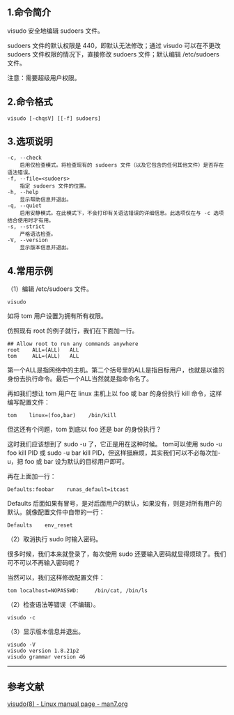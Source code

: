 ## 1.命令简介
visudo 安全地编辑 sudoers 文件。

sudoers 文件的默认权限是 440，即默认无法修改；通过 visudo 可以在不更改 sudoers 文件权限的情况下，直接修改 sudoers 文件；默认编辑 /etc/sudoers 文件。

注意：需要超级用户权限。

## 2.命令格式
```shell
visudo [-chqsV] [[-f] sudoers]
```

## 3.选项说明
```
-c, --check
	启用仅检查模式。将检查现有的 sudoers 文件（以及它包含的任何其他文件）是否存在语法错误。
-f, --file=<sudoers>
	指定 sudoers 文件的位置。
-h, --help
	显示帮助信息并退出。
-q, --quiet
	启用安静模式。在此模式下，不会打印有关语法错误的详细信息。此选项仅在与 -c 选项结合使用时才有用。
-s, --strict
	严格语法检查。
-V, --version
	显示版本信息并退出。
```

## 4.常用示例
（1）编辑 /etc/sudoers 文件。
```shell
visudo
```
如将 tom 用户设置为拥有所有权限。

仿照现有 root 的例子就行，我们在下面加一行。
```
## Allow root to run any commands anywhere
root    ALL=(ALL)   ALL
tom     ALL=(ALL)   ALL
```
第一个ALL是指网络中的主机。第二个括号里的ALL是指目标用户，也就是以谁的身份去执行命令。最后一个ALL当然就是指命令名了。


再如我们想让 tom 用户在 linux 主机上以 foo 或 bar 的身份执行 kill 命令，这样编写配置文件：
```shell
tom    linux=(foo,bar)    /bin/kill
```
但这还有个问题，tom 到底以 foo 还是 bar 的身份执行？

这时我们应该想到了 sudo -u 了，它正是用在这种时候。 tom可以使用 sudo -u foo kill PID 或 sudo -u bar kill PID，但这样挺麻烦，其实我们可以不必每次加-u，把 foo 或 bar 设为默认的目标用户即可。

再在上面加一行：
```
Defaults:foobar    runas_default=itcast
```
Defaults 后面如果有冒号，是对后面用户的默认，如果没有，则是对所有用户的默认。就像配置文件中自带的一行：
```
Defaults    env_reset
```

（2）取消执行 sudo 时输入密码。

很多时候，我们本来就登录了，每次使用 sudo 还要输入密码就显得烦琐了。我们可不可以不再输入密码呢？

当然可以，我们这样修改配置文件：
```
tom localhost=NOPASSWD:     /bin/cat, /bin/ls
```


（2）检查语法等错误（不编辑）。
```shell
visudo -c
```

（3）显示版本信息并退出。
```shell
visudo -V
visudo version 1.8.21p2
visudo grammar version 46
```

---
## 参考文献
[visudo(8) - Linux manual page - man7.org](https://man7.org/linux/man-pages/man8/visudo.8.html)
